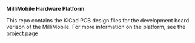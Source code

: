 **MilliMobile Hardware Platform**

This repo contains the KiCad PCB design files for the development board verison of the MilliMobile. For more information on the platform, see the [project page](https://millimobile.cs.washington.edu/)

